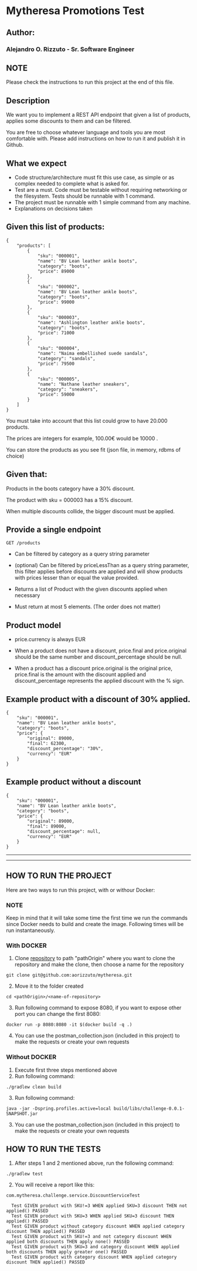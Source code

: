 # Mytheresa Promotions Test

## Author: 
### Alejandro O. Rizzuto - Sr. Software Engineer

## NOTE
Please check the instructions to run this project at the end of this file.

## Description

We want you to implement a REST API endpoint that given a list of products, applies some discounts to them and can be filtered.

You are free to choose whatever language and tools you are most comfortable with. Please add instructions on how to run it and publish it in Github.

## What we expect

- Code structure/architecture must fit this use case, as simple or as complex needed to complete what is asked for.
- Test are a must. Code must be testable without requiring networking or the filesystem. Tests should be runnable with 1 command.
- The project must be runnable with 1 simple command from any machine.
- Explanations on decisions taken

## Given this list of products:
```
{
    "products": [
        {
            "sku": "000001",
            "name": "BV Lean leather ankle boots",
            "category": "boots",
            "price": 89000
        },
        {
            "sku": "000002",
            "name": "BV Lean leather ankle boots",
            "category": "boots",
            "price": 99000
        },
        {
            "sku": "000003",
            "name": "Ashlington leather ankle boots",
            "category": "boots",
            "price": 71000
        },
        {
            "sku": "000004",
            "name": "Naima embellished suede sandals",
            "category": "sandals",
            "price": 79500
        },
        {
            "sku": "000005",
            "name": "Nathane leather sneakers",
            "category": "sneakers",
            "price": 59000
        }
    ]
}
```

You must take into account that this list could grow to have 20.000 products.

The prices are integers for example, 100.00€ would be 10000 .

You can store the products as you see fit (json file, in memory, rdbms of choice)

## Given that:

Products in the boots category have a 30% discount.

The product with sku = 000003 has a 15% discount.

When multiple discounts collide, the bigger discount must be applied.

## Provide a single endpoint
```
GET /products
```

- Can be filtered by category as a query string parameter

- (optional) Can be filtered by priceLessThan as a query string parameter, this filter applies before discounts are applied and will show products with prices
lesser than or equal the value provided.

- Returns a list of Product with the given discounts applied when necessary
- Must return at most 5 elements. (The order does not matter)

## Product model
- price.currency is always EUR

- When a product does not have a discount, price.final and price.original should be the same number and discount_percentage should be null.

- When a product has a discount price.original is the original price, price.final is the amount with the discount applied and discount_percentage
represents the applied discount with the % sign.

## Example product with a discount of 30% applied.
```
{
    "sku": "000001",
    "name": "BV Lean leather ankle boots",
    "category": "boots",
    "price": {
        "original": 89000,
        "final": 62300,
        "discount_percentage": "30%",
        "currency": "EUR"
    }
}
```

## Example product without a discount
```
{
    "sku": "000001",
    "name": "BV Lean leather ankle boots",
    "category": "boots",
    "price": {
        "original": 89000,
        "final": 89000,
        "discount_percentage": null,
        "currency": "EUR"
    }
}
```

-----
-----

## HOW TO RUN THE PROJECT
Here are two ways to run this project, with or withour Docker:

### NOTE
Keep in mind that it will take some time the first time we run the commands since Docker needs to build and create the image. Following times will be run instantaneously.

### With DOCKER

1) Clone [repository](git@github.com:aorizzuto/mytheresa.git) to path "pathOrigin" where you want to clone the repository and make the clone, then choose a name for the repository
```
git clone git@github.com:aorizzuto/mytheresa.git
```
2) Move it to the folder created
```
cd <pathOrigin>/<name-of-repository>
```
3) Run following command to expose 8080, if you want to expose other port you can change the first 8080:
```
docker run -p 8080:8080 -it $(docker build -q .)
```
4) You can use the postman_collection.json (included in this project) to make the requests or create your own requests

### Without DOCKER
1) Execute first three steps mentioned above
2) Run following command:
```
./gradlew clean build
```
3) Run following command:
```
java -jar -Dspring.profiles.active=local build/libs/challenge-0.0.1-SNAPSHOT.jar 
```
3) You can use the postman_collection.json (included in this project) to make the requests or create your own requests

## HOW TO RUN THE TESTS
1) After steps 1 and 2 mentioned above, run the following command:
```
./gradlew test
```

2) You will receive a report like this:
```
com.mytheresa.challenge.service.DiscountServiceTest

  Test GIVEN product with SKU!=3 WHEN applied SKU=3 discount THEN not applied() PASSED
  Test GIVEN product with SKU=3 WHEN applied SKU=3 discount THEN applied() PASSED
  Test GIVEN product without category discount WHEN applied category discount THEN applied() PASSED
  Test GIVEN product with SKU!=3 and not category discount WHEN applied both discounts THEN apply none() PASSED
  Test GIVEN product with SKU=3 and category discount WHEN applied both discounts THEN apply greater one() PASSED
  Test GIVEN product with category discount WHEN applied category discount THEN applied() PASSED
```

